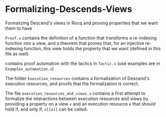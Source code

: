 # Formalizing-Descends-Views
Formalizing Descend's views in Rocq and proving properties that we want them to have

`Proof.v` contains the definition of a function that transforms a re-indexing function into a view, and a theorem that proves that, for an injective re-indexing function, this view holds the property that we want (defined in this file as well).

contains proof automation with the tactics in `Tactic.v` (use examples are in `Examples_automation.v`)

The folder `Execution_resources` contains a formalization of Descend's execution resources, and proofs that the formalization is correct.

The file `execution_resources_and_views.v` contains a first attempt to formalize the interactions between execution resources and views by providing a property on a view `v` and an execution resource `e` that should hold if, and only if, `v[[e]]` can be called.
